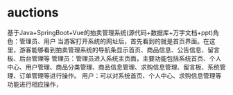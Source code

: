 # auctions
基于Java+SpringBoot+Vue的拍卖管理系统(源代码+数据库+万字文档+ppt)角色：管理员、用户  当游客打开系统的网址后，首先看到的就是首页界面。在这里，游客能够看到拍卖管理系统的导航条显示首页、商品信息、公告信息、留言板、后台管理等  管理员：管理员进入系统主页面，主要功能包括系统首页、个人中心、用户管理、商品分类管理、商品信息管理、求购信息管理、留言板、系统管理、订单管理等进行操作。  用户：可以对系统首页、个人中心、求购信息管理等功能进行相应操作，
